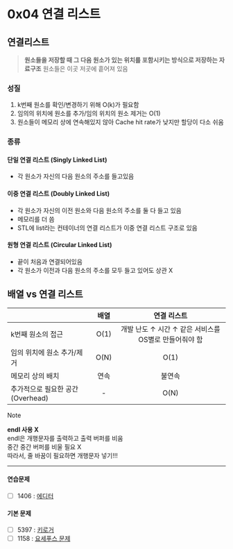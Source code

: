 # 0x04 연결 리스트

## 연결리스트

> **원소들을 저장할 때 그 다음 원소가 있는 위치를 포함시키는 방식으로 저장하는 자료구조**
> 원소들은 이곳 저곳에 흩어져 있음

### 성질

1. k번째 원소를 확인/변경하기 위해 O(k)가 필요함
2. 임의의 위치에 원소를 추가/임의 위치의 원소 제거는 O(1)
3. 원소들이 메모리 상에 연속해있지 않아 Cache hit rate가 낮지만 할당이 다소 쉬움

### 종류

#### 단일 연결 리스트 (Singly Linked List)

- 각 원소가 자신의 다음 원소의 주소를 들고있음

#### 이중 연결 리스트 (Doubly Linked List)

- 각 원소가 자신의 이전 원소와 다음 원소의 주소를 둘 다 들고 있음
- 메모리를 더 씀
- STL에 list라는 컨테이너의 연결 리스트가 이중 연결 리스트 구조로 있음

#### 원형 연결 리스트 (Circular Linked List)

- 끝이 처음과 연결되어있음
- 각 원소가 이전과 다음 원소의 주소를 모두 들고 있어도 상관 X

## 배열 vs 연결 리스트

|  | 배열 | 연결 리스트 |
|---|:---:|:---:|
| k번째 원소의 접근 | O(1) | 개발 난도 ↑ 시간 ↑ 같은 서비스를 OS별로 만들어줘야 함 |
| 임의 위치에 원소 추가/제거 | O(N) | O(1) |
| 메모리 상의 배치 | 연속 | 불연속 |
| 추가적으로 필요한 공간 (Overhead) | - | O(N) |


> [!NOTE]  
> **endl 사용 X**  
> endl은 개행문자를 출력하고 출력 버퍼를 비움  
> 중간 중간 버퍼를 비울 필요 X  
> 따라서, 줄 바꿈이 필요하면 개행문자 넣기!!!

---

#### 연습문제

- [ ] 1406 : [에디터](https://www.acmicpc.net/problem/1406)

#### 기본 문제

- [ ] 5397 : [키로거](https://www.acmicpc.net/problem/5397)
- [ ] 1158 : [요세푸스 문제](https://www.acmicpc.net/problem/1158)
